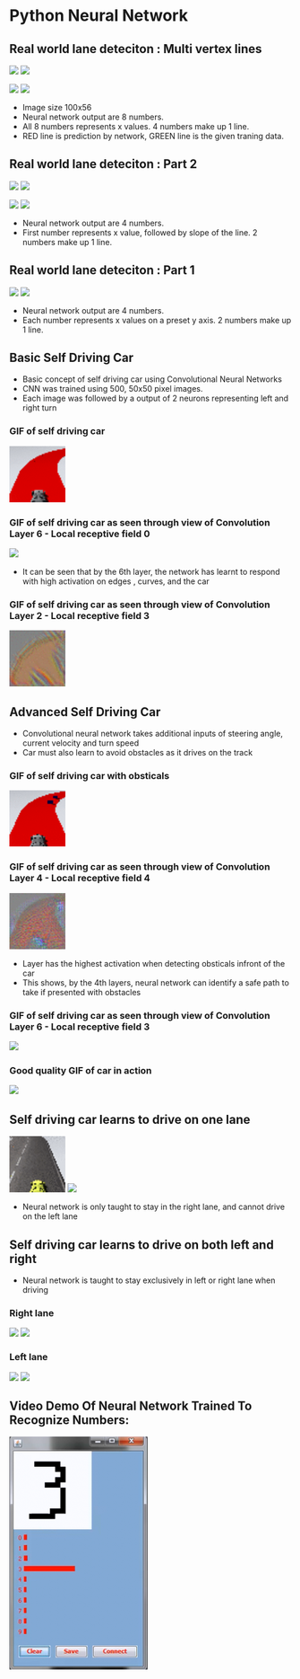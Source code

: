 # Python Neural Network

## Real world lane deteciton : Multi vertex lines
![](https://github.com/InderPabla/PythonNeuralNetwork/blob/master/Images/21.gif)
![](https://github.com/InderPabla/PythonNeuralNetwork/blob/master/Images/22.gif)

![](https://github.com/InderPabla/PythonNeuralNetwork/blob/master/Images/23.gif)
![](https://github.com/InderPabla/PythonNeuralNetwork/blob/master/Images/24.gif)
- Image size 100x56
- Neural network output are 8 numbers.
- All 8 numbers represents x values. 4 numbers make up 1 line.
- RED line is prediction by network, GREEN line is the given traning data.

## Real world lane deteciton : Part 2
![](https://github.com/InderPabla/PythonNeuralNetwork/blob/master/Images/17.gif)
![](https://github.com/InderPabla/PythonNeuralNetwork/blob/master/Images/18.gif)

![](https://github.com/InderPabla/PythonNeuralNetwork/blob/master/Images/19.gif)
![](https://github.com/InderPabla/PythonNeuralNetwork/blob/master/Images/20.gif)
- Neural network output are 4 numbers.
- First number represents x value, followed by slope of the line. 2 numbers make up 1 line.

## Real world lane deteciton : Part 1
![](https://github.com/InderPabla/PythonNeuralNetwork/blob/master/Images/15.gif)
![](https://github.com/InderPabla/PythonNeuralNetwork/blob/master/Images/16.gif)
- Neural network output are 4 numbers.
- Each number represents x values on a preset y axis. 2 numbers make up 1 line.

## Basic Self Driving Car 
- Basic concept of self driving car using Convolutional Neural Networks 
- CNN was trained using 500, 50x50 pixel images. 
- Each image was followed by a output of 2 neurons representing left and right turn 

### GIF of self driving car
![](https://github.com/InderPabla/PythonNeuralNetwork/blob/master/Images/3.gif)

### GIF of self driving car as seen through view of Convolution Layer 6 - Local receptive field 0
![](https://github.com/InderPabla/PythonNeuralNetwork/blob/master/Images/2.gif)
- It can be seen that by the 6th layer, the network has learnt to respond with high activation on edges , curves, and the car

### GIF of self driving car as seen through view of Convolution Layer 2 - Local receptive field 3
![](https://github.com/InderPabla/PythonNeuralNetwork/blob/master/Images/4.gif)

## Advanced Self Driving Car 
- Convolutional neural network takes additional inputs of steering angle, current velocity and turn speed 
- Car must also learn to avoid obstacles as it drives on the track

### GIF of self driving car with obsticals 
![](https://github.com/InderPabla/PythonNeuralNetwork/blob/master/Images/7.gif)

### GIF of self driving car as seen through view of Convolution Layer 4 - Local receptive field 4
![](https://github.com/InderPabla/PythonNeuralNetwork/blob/master/Images/8.gif)
- Layer has the highest activation when detecting obsticals infront of the car 
- This shows, by the 4th layers, neural network can identify a safe path to take if presented with obstacles 

### GIF of self driving car as seen through view of Convolution Layer 6 - Local receptive field 3
![](https://github.com/InderPabla/PythonNeuralNetwork/blob/master/Images/6.gif)

### Good quality GIF of car in action
![](https://github.com/InderPabla/PythonNeuralNetwork/blob/master/Images/5.gif)

## Self driving car learns to drive on one lane
![](https://github.com/InderPabla/PythonNeuralNetwork/blob/master/Images/10.gif)
![](https://github.com/InderPabla/PythonNeuralNetwork/blob/master/Images/9.gif)
- Neural network is only taught to stay in the right lane, and cannot drive on the left lane

## Self driving car learns to drive on both left and right
- Neural network is taught to stay exclusively in left or right lane when driving

### Right lane
![](https://github.com/InderPabla/PythonNeuralNetwork/blob/master/Images/11.gif)
![](https://github.com/InderPabla/PythonNeuralNetwork/blob/master/Images/12.gif)

### Left lane
![](https://github.com/InderPabla/PythonNeuralNetwork/blob/master/Images/13.gif)
![](https://github.com/InderPabla/PythonNeuralNetwork/blob/master/Images/14.gif)

## Video Demo Of Neural Network Trained To Recognize Numbers:
[![ScreenShot](https://github.com/InderPabla/PythonNeuralNetwork/blob/master/Images/1.PNG)](http://youtu.be/yt6k5CD7e6M)


